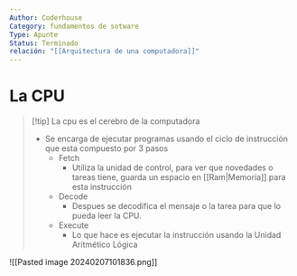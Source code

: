 ```yaml
---
Author: Coderhouse
Category: fundamentos de sotware
Type: Apunte
Status: Terminado
relación: "[[Arquitectura de una computadora]]"
---
```

# La CPU

>[!tip] La cpu es el cerebro de la computadora
>- Se encarga de ejecutar programas usando el ciclo de instrucción que esta compuesto por 3 pasos
>	- Fetch
>		- Utiliza la unidad de control, para ver que novedades o tareas tiene, guarda un espacio en [[Ram|Memoria]] para esta instrucción
>	- Decode
>		- Despues se decodifica el mensaje o la tarea para que lo pueda leer la CPU. 
>	- Execute
>		- Lo que hace es ejecutar la instrucción usando la Unidad Aritmético Lógica

![[Pasted image 20240207101836.png]]